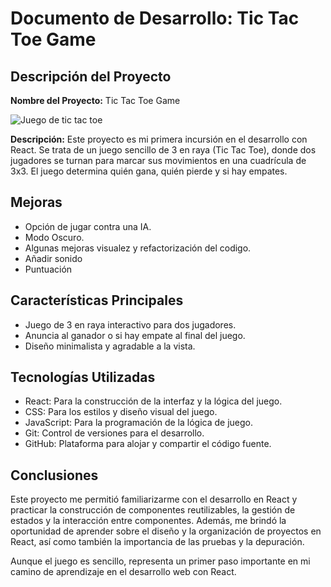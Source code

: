 # Documento de Desarrollo: Tic Tac Toe Game

## Descripción del Proyecto

**Nombre del Proyecto:** Tic Tac Toe Game

![Juego de tic tac toe](design/diseño3EnRaya.png)

**Descripción:** Este proyecto es mi primera incursión en el desarrollo con React. Se trata de un juego sencillo de 3 en raya (Tic Tac Toe), donde dos jugadores se turnan para marcar sus movimientos en una cuadrícula de 3x3. El juego determina quién gana, quién pierde y si hay empates.

## Mejoras
- Opción de jugar contra una IA.
- Modo Oscuro.
- Algunas mejoras visualez y refactorización del codigo.
- Añadir sonido
- Puntuación

## Características Principales

- Juego de 3 en raya interactivo para dos jugadores.
- Anuncia al ganador o si hay empate al final del juego.
- Diseño minimalista y agradable a la vista.

## Tecnologías Utilizadas

- React: Para la construcción de la interfaz y la lógica del juego.
- CSS: Para los estilos y diseño visual del juego.
- JavaScript: Para la programación de la lógica de juego.
- Git: Control de versiones para el desarrollo.
- GitHub: Plataforma para alojar y compartir el código fuente.


## Conclusiones

Este proyecto me permitió familiarizarme con el desarrollo en React y practicar la construcción de componentes reutilizables, la gestión de estados y la interacción entre componentes. Además, me brindó la oportunidad de aprender sobre el diseño y la organización de proyectos en React, así como también la importancia de las pruebas y la depuración.

Aunque el juego es sencillo, representa un primer paso importante en mi camino de aprendizaje en el desarrollo web con React.
